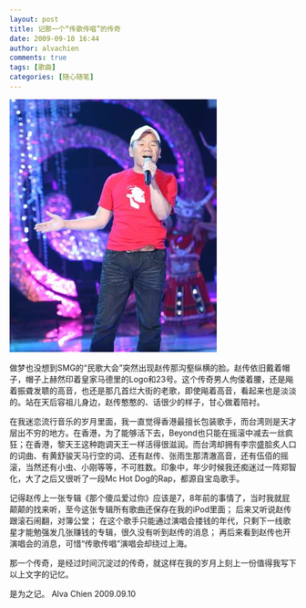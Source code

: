 ```yaml
---
layout: post
title: 记那一个“传歌传唱”的传奇
date: 2009-09-10 16:44
author: alvachien
comments: true
tags: [歌曲]
categories: [随心随笔]
---
```

![Picture from Sina.com.cn](/assets/uploads/2009/09/U3997P28T3D2692685F346DT20090910090146.jpg)

做梦也没想到SMG的“民歌大会”突然出现赵传那沟壑纵横的脸。赵传依旧戴着帽子，帽子上赫然印着皇家马德里的Logo和23号。这个传奇男人佝偻着腰，还是飚着振聋发聩的高音，也还是那几首烂大街的老歌，即使飚着高音，看起来也是淡淡的。站在天后容祖儿身边，赵传憨憨的、话很少的样子，甘心做着陪衬。


在我迷恋流行音乐的岁月里面，我一直觉得香港最擅长包装歌手，而台湾则是天才层出不穷的地方。在香港，为了能够活下去，Beyond也只能在摇滚中减去一丝疯狂；在香港，黎天王这种跑调天王一样活得很滋润。而台湾却拥有李宗盛脍炙人口的词曲、有黄舒骏天马行空的词、还有赵传、张雨生那清澈高音，还有伍佰的摇滚，当然还有小虫、小刚等等，不可胜数。印象中，年少时候我还痴迷过一阵郑智化，大了之后又很听了一段Mc Hot Dog的Rap，都源自宝岛歌手。


记得赵传上一张专辑《那个傻瓜爱过你》应该是7，8年前的事情了，当时我就屁颠颠的找来听，至今这张专辑所有歌曲还保存在我的iPod里面；
后来又听说赵传跟滚石闹翻，对簿公堂；
在这个歌手只能通过演唱会搂钱的年代，只剩下一线歌星才能勉强发几张赚钱的专辑，很久没有听到赵传的消息；
再后来看到赵传也开演唱会的消息，可惜“传歌传唱”演唱会却绕过上海。


那一个传奇，是经过时间沉淀过的传奇，就这样在我的岁月上刻上一份值得我写下以上文字的记忆。


是为之记。
Alva Chien
2009.09.10
